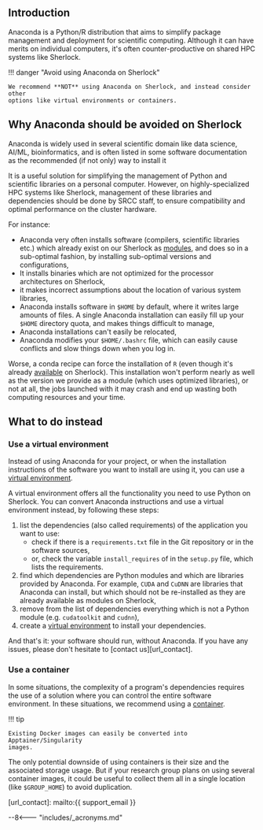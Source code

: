 ## Introduction

Anaconda is a Python/R distribution that aims to simplify package management
and deployment for scientific computing. Although it can have merits on
individual computers, it's often counter-productive on shared HPC systems like
Sherlock.

!!! danger "Avoid using Anaconda on Sherlock"

    We recommend **NOT** using Anaconda on Sherlock, and instead consider other
    options like virtual environments or containers.


## Why Anaconda should be avoided on Sherlock

Anaconda is widely used in several scientific domain like data science, AI/ML,
bioinformatics, and is often listed in some software documentation as the
recommended (if not only) way to install it

It is a useful solution for simplifying the management of Python and scientific
libraries on a personal computer. However, on highly-specialized HPC systems
like Sherlock, management of these libraries and dependencies should be done by
SRCC staff, to ensure compatibility and optimal performance on the cluster
hardware.

For instance:

* Anaconda very often installs software (compilers, scientific libraries etc.)
  which already exist on our Sherlock as [modules][url_modules], and does so in
  a sub-optimal fashion, by installing sub-optimal versions and configurations,
* It installs binaries which are not optimized for the processor architectures
  on Sherlock,
* it makes incorrect assumptions about the location of various system
  libraries,
* Anaconda installs software in `$HOME` by default, where it writes large
  amounts of files. A single Anaconda installation can easily fill up your
  `$HOME` directory quota, and makes things difficult to manage,
* Anaconda installations can't easily be relocated,
* Anaconda modifies your `$HOME/.bashrc` file, which can easily cause conflicts
  and slow things down when you log in.

Worse, a conda recipe can force the installation of `R` (even though it's
already [available][url_r] on Sherlock). This installation won't perform
nearly as well as the version we provide as a module (which uses optimized
libraries), or not at all, the jobs launched with it may crash and end up
wasting both computing resources and your time.


## What to do instead

### Use a virtual environment

Instead of using Anaconda for your project, or when the installation
instructions of the software you want to install are using it, you can use a
[virtual environment][url_venv].

A virtual environment offers all the functionality you need to use Python on
Sherlock. You can convert Anaconda instructions and use a virtual environment
instead, by following these steps:

1. list the dependencies (also called requirements) of the application you want
   to use:
    * check if there is a `requirements.txt` file in the Git repository or in
     the software sources,
    * or, check the variable `install_requires` of in the `setup.py` file, which
     lists the requirements.
2. find which dependencies are Python modules and which are libraries provided
by Anaconda. For example, `CUDA` and `CuDNN` are libraries that Anaconda can
install, but which should not be re-installed as they are already available as
modules on Sherlock,
3. remove from the list of dependencies everything which is not a Python module
(e.g. `cudatoolkit` and `cudnn`),
4. create a [virtual environment][url_venv] to install your dependencies.

And that's it: your software should run, without Anaconda. If you have any
issues, please don't hesitate to [contact us][url_contact].

### Use a container

In some situations, the complexity of a program's dependencies requires
the use of a solution where you can control the entire software environment. In
these situations, we recommend using a [container][url_container].

!!! tip

    Existing Docker images can easily be converted into Apptainer/Singularity
    images.

The only potential downside of using containers is their size and the
associated storage usage. But if your research group plans on using several
container images, it could be useful to collect them all in a single location
(like `$GROUP_HOME`) to avoid duplication.




[comment]: #  (link URLs -----------------------------------------------------)

[url_modules]:        /docs/oftware/list
[url_r]:              /docs/software/using/R
[url_venv]:           /docs/software/using/python#virtual-environments
[url_container]:      /docs/software/containers

[url_contact]:        mailto:{{ support_email }}

[url_pypi]:           //pypi.org

--8<--- "includes/_acronyms.md"
